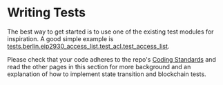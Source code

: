 # Writing Tests

The best way to get started is to use one of the existing test modules for inspiration. A good simple example is [tests.berlin.eip2930_access_list.test_acl.test_access_list](../tests/berlin/eip2930_access_list/test_acl/index.md#tests.berlin.eip2930_access_list.test_acl.test_access_list).

Please check that your code adheres to the repo's [Coding Standards](./code_standards.md) and read the other pages in this section for more background and an explanation of how to implement state transition and blockchain tests.